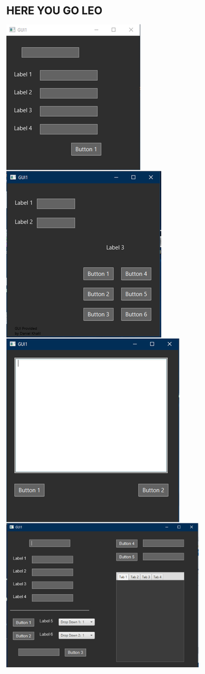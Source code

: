 # HERE YOU GO LEO

![Image description](https://github.com/DanielKhali1/LEO_GUI/blob/master/screenshots/gui1.PNG)
![Image description](https://github.com/DanielKhali1/LEO_GUI/blob/master/screenshots/gui2.PNG)
![Image description](https://github.com/DanielKhali1/LEO_GUI/blob/master/screenshots/gui3.PNG)
![Image description](https://github.com/DanielKhali1/LEO_GUI/blob/master/screenshots/gui4.PNG)
